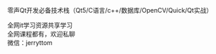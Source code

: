 零声Qt开发必备技术栈（Qt5/C语言/c++/数据库/OpenCV/Quick/Qt实战）

全网it学习资源共享学习<br>全网课程都有，欢迎私聊<br>微信：jerryttom<br>

&nbsp;